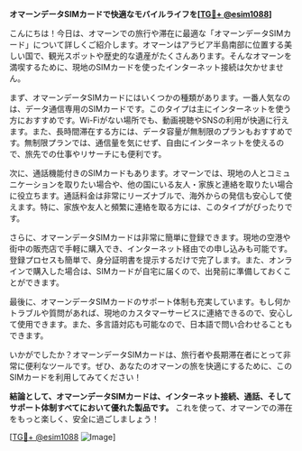 **オマーンデータSIMカードで快適なモバイルライフを[[TG💪+ @esim1088](https://t.me/s/esim1088)]**

こんにちは！今日は、オマーンでの旅行や滞在に最適な「オマーンデータSIMカード」について詳しくご紹介します。オマーンはアラビア半島南部に位置する美しい国で、観光スポットや歴史的な遺産がたくさんあります。そんなオマーンを満喫するために、現地のSIMカードを使ったインターネット接続は欠かせません。

まず、オマーンデータSIMカードにはいくつかの種類があります。一番人気なのは、データ通信専用のSIMカードです。このタイプは主にインターネットを使う方におすすめです。Wi-Fiがない場所でも、動画視聴やSNSの利用が快適に行えます。また、長時間滞在する方には、データ容量が無制限のプランもおすすめです。無制限プランでは、通信量を気にせず、自由にインターネットを使えるので、旅先での仕事やリサーチにも便利です。

次に、通話機能付きのSIMカードもあります。オマーンでは、現地の人とコミュニケーションを取りたい場合や、他の国にいる友人・家族と連絡を取りたい場合に役立ちます。通話料金は非常にリーズナブルで、海外からの発信も安心して使えます。特に、家族や友人と頻繁に連絡を取る方には、このタイプがぴったりです。

さらに、オマーンデータSIMカードは非常に簡単に登録できます。現地の空港や街中の販売店で手軽に購入でき、インターネット経由での申し込みも可能です。登録プロセスも簡単で、身分証明書を提示するだけで完了します。また、オンラインで購入した場合は、SIMカードが自宅に届くので、出発前に準備しておくことができます。

最後に、オマーンデータSIMカードのサポート体制も充実しています。もし何かトラブルや質問があれば、現地のカスタマーサービスに連絡できるので、安心して使用できます。また、多言語対応も可能なので、日本語で問い合わせることもできます。

いかがでしたか？オマーンデータSIMカードは、旅行者や長期滞在者にとって非常に便利なツールです。ぜひ、あなたのオマーンの旅を快適にするために、このSIMカードを利用してみてください！

**結論として、オマーンデータSIMカードは、インターネット接続、通話、そしてサポート体制すべてにおいて優れた製品です。** これを使って、オマーンでの滞在をもっと楽しく、安全に過ごしましょう！

[[TG💪+ @esim1088](https://t.me/s/esim1088) ![Image](https://i.postimg.cc/Y0z9fWf4/image.png)]